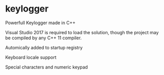 # keylogger
Powerfull Keylogger made in C++ 

Visual Studio 2017 is required to load the solution, though the project may be compiled by any C++ 11 compiler.

Automically added to startup registry

Keyboard locale support

Special characters and numeric keypad
